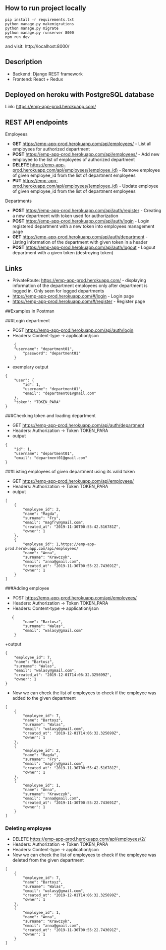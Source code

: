## How to run project locally 
```
pip install -r requirements.txt
python manage.py makemigrations
python manage.py migrate
python manage.py runserver 8000
npm run dev
```

and visit: http://localhost:8000/

## Description
+ Backend: Django REST framework
+ Frontend: React + Redux

## Deployed on heroku with PostgreSQL database
Link: https://emp-app-prod.herokuapp.com/

## REST API endpoints 

Employees
+ **GET** https://emp-app-prod.herokuapp.com/api/employees/ - List all employees for authorized department 
+ **POST** https://emp-app-prod.herokuapp.com/api/employees/ - Add new employee to the list of employees of authorized department 
+ **DELETE** https://emp-app-prod.herokuapp.com/api/employees/{employee_id} - Remove employee of given employee_id from the list of department employees
+ **PUT** https://emp-app-prod.herokuapp.com/api/employees/{employee_id} - Update employee of given employee_id from the list of department employees

Departments
+ **POST** https://emp-app-prod.herokuapp.com/api/auth/register - Creating a new department with token used for authorization
+ **POST** https://emp-app-prod.herokuapp.com/api/auth/login - Login registered department with a new token into employees management page
+ **GET** https://emp-app-prod.herokuapp.com/api/auth/department - Listing information of the department with given token in a header
+ **POST** https://emp-app-prod.herokuapp.com/api/auth/logout - Logout department with a given token (destroying token)

## Links
+ PrivateRoute: https://emp-app-prod.herokuapp.com/ - displaying information of the department employees only after department is logged in. Only seen for logged departments 
+ https://emp-app-prod.herokuapp.com/#/login - Login page
+ https://emp-app-prod.herokuapp.com/#/register - Register page 

##Examples in Postman

###Login department 
+  POST https://emp-app-prod.herokuapp.com/api/auth/login
+ Headers: Content-type -> application/json
```    
    {
	"username": "department01",
        "password": "department01"
    }
```
+ exemplary output
```
{
    "user": {
        "id": 1,
        "username": "department01",
        "email": "department01@gmail.com"
    },
    "token": "TOKEN_PARA"
}
``` 

###Checking token and loading department
+ GET https://emp-app-prod.herokuapp.com/api/auth/department
+ Headers: Authorization -> Token TOKEN_PARA
+ output
```
{
    "id": 1,
    "username": "department01",
    "email": "department01@gmail.com"
}
```

###Listing employees of given department using its valid token
+ GET https://emp-app-prod.herokuapp.com/api/employees/
+ Headers: Authorization -> Token TOKEN_PARA
+ output
```
[
    {
        "employee_id": 2,
        "name": "Magda",
        "surname": "Fry",
        "email": "magfry@gmail.com",
        "created_at": "2019-11-30T00:55:42.516781Z",
        "owner": 1
    },
    {
        "employee_id": 1,https://emp-app-prod.herokuapp.com/api/employees/
        "name": "Anna",
        "surname": "Krawczyk",
        "email": "anna@gmail.com",
        "created_at": "2019-11-30T00:55:22.743691Z",
        "owner": 1
    }
]
```

###Adding employee
+ POST https://emp-app-prod.herokuapp.com/api/employees/
+ Headers: Authorization -> Token TOKEN_PARA
+ Headers: Content-type -> application/json
```
   {
        "name": "Bartosz",
        "surname": "Walas",
        "email": "walasy@gmail.com"
    }
```
+output
```
{
    "employee_id": 7,
    "name": "Bartosz",
    "surname": "Walas",
    "email": "walasy@gmail.com",
    "created_at": "2019-12-01T14:06:32.325699Z",
    "owner": 1
}
```
+ Now we can check the list of employees to check if the employee was added to the given department
```
[
    {
        "employee_id": 7,
        "name": "Bartosz",
        "surname": "Walas",
        "email": "walasy@gmail.com",
        "created_at": "2019-12-01T14:06:32.325699Z",
        "owner": 1
    },
    {
        "employee_id": 2,
        "name": "Magda",
        "surname": "Fry",
        "email": "magfry@gmail.com",
        "created_at": "2019-11-30T00:55:42.516781Z",
        "owner": 1
    },
    {
        "employee_id": 1,
        "name": "Anna",
        "surname": "Krawczyk",
        "email": "anna@gmail.com",
        "created_at": "2019-11-30T00:55:22.743691Z",
        "owner": 1
    }
]
```

### Deleting employee
+ DELETE https://emp-app-prod.herokuapp.com/api/employees/2/
+ Headers: Authorization -> Token TOKEN_PARA
+ Headers: Content-type -> application/json
+ Now we can check the list of employees to check if the employee was deleted from the given department
```
[
    {
        "employee_id": 7,
        "name": "Bartosz",
        "surname": "Walas",
        "email": "walasy@gmail.com",
        "created_at": "2019-12-01T14:06:32.325699Z",
        "owner": 1
    },
    {
        "employee_id": 1,
        "name": "Anna",
        "surname": "Krawczyk",
        "email": "anna@gmail.com",
        "created_at": "2019-11-30T00:55:22.743691Z",
        "owner": 1
    }
]
```